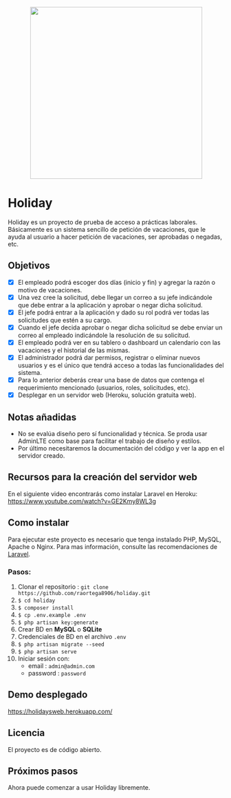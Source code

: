 <p align="center"><a href="https://laravel.com" target="_blank"><img src="https://raw.githubusercontent.com/laravel/art/master/logo-lockup/5%20SVG/2%20CMYK/1%20Full%20Color/laravel-logolockup-cmyk-red.svg" width="400"></a></p>

# Holiday

Holiday es un proyecto de prueba de acceso a prácticas laborales. Básicamente es un sistema sencillo de petición de vacaciones, que le ayuda al usuario a hacer petición de vacaciones, ser aprobadas o negadas, etc.

## Objetivos

* [x] El empleado podrá escoger dos días (inicio y fin) y agregar la razón o motivo de vacaciones.
* [x] Una vez cree la solicitud, debe llegar un correo a su jefe indicándole que debe entrar a la aplicación y aprobar o negar dicha solicitud.
* [x] El jefe podrá entrar a la aplicación y dado su rol podrá ver todas las solicitudes que estén a su cargo.
* [x] Cuando el jefe decida aprobar o negar dicha solicitud se debe enviar un correo al empleado indicándole la resolución de su solicitud.
* [x] El empleado podrá ver en su tablero o dashboard un calendario con las vacaciones y el historial de las mismas.
* [x] El administrador podrá dar permisos, registrar o eliminar nuevos usuarios y es el único que tendrá acceso a todas las funcionalidades del sistema.
* [x] Para lo anterior deberás crear una base de datos que contenga el requerimiento mencionado (usuarios, roles, solicitudes, etc).
* [x] Desplegar en un servidor web (Heroku, solución gratuita web).

## Notas añadidas

- No se evalúa diseño pero sí funcionalidad y técnica. Se proda usar AdminLTE como base para facilitar el trabajo de diseño y estilos.
- Por último necesitaremos la documentación del código y ver la app en el servidor creado.

## Recursos para la creación del servidor web

En el siguiente video encontrarás como instalar Laravel en Heroku: https://www.youtube.com/watch?v=GE2Kmy8WL3g

## Como instalar

Para ejecutar este proyecto es necesario que tenga instalado PHP, MySQL, Apache o Nginx. Para mas información, consulte las recomendaciones de [Laravel](https://laravel.com/docs/8.x).

### Pasos:

1. Clonar el repositorio : `git clone https://github.com/raortega8906/holiday.git`
2. `$ cd holiday`
3. `$ composer install`
4. `$ cp .env.example .env`
5. `$ php artisan key:generate`
6. Crear BD en **MySQL** o **SQLite**
7. Credenciales de BD en el archivo `.env`
8. `$ php artisan migrate --seed`
9. `$ php artisan serve`
10. Iniciar sesión con:
    - email : `admin@admin.com`
    - password : `password`

## Demo desplegado

https://holidaysweb.herokuapp.com/

## Licencia 

El proyecto es de código abierto.

## Próximos pasos

Ahora puede comenzar a usar Holiday libremente.
